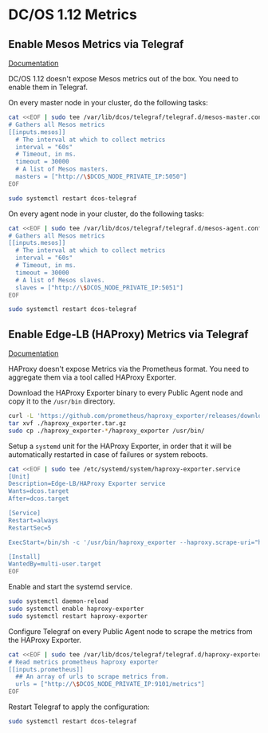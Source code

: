 # DC/OS 1.12 Metrics

## Enable Mesos Metrics via Telegraf

[Documentation][mesosphere-metrics-mesos]

DC/OS 1.12 doesn't expose Mesos metrics out of the box. You need to enable them in Telegraf.

On every master node in your cluster, do the following tasks:

```bash
cat <<EOF | sudo tee /var/lib/dcos/telegraf/telegraf.d/mesos-master.conf
# Gathers all Mesos metrics
[[inputs.mesos]]
  # The interval at which to collect metrics
  interval = "60s"
  # Timeout, in ms.
  timeout = 30000
  # A list of Mesos masters.
  masters = ["http://\$DCOS_NODE_PRIVATE_IP:5050"]
EOF
```

```bash
sudo systemctl restart dcos-telegraf
```

On every agent node in your cluster, do the following tasks:

```bash
cat <<EOF | sudo tee /var/lib/dcos/telegraf/telegraf.d/mesos-agent.conf
# Gathers all Mesos metrics
[[inputs.mesos]]
  # The interval at which to collect metrics
  interval = "60s"
  # Timeout, in ms.
  timeout = 30000
  # A list of Mesos slaves.
  slaves = ["http://\$DCOS_NODE_PRIVATE_IP:5051"]
EOF
```

```bash
sudo systemctl restart dcos-telegraf
```

## Enable Edge-LB (HAProxy) Metrics via Telegraf

[Documentation][telegraf-prometheus]

HAProxy doesn't expose Metrics via the Prometheus format. You need to aggregate them via a tool called HAProxy Exporter.

Download the HAProxy Exporter binary to every Public Agent node and copy it to the `/usr/bin` directory.

```bash
curl -L 'https://github.com/prometheus/haproxy_exporter/releases/download/v0.10.0/haproxy_exporter-0.10.0.linux-amd64.tar.gz' -o ./haproxy_exporter.tar.gz
tar xvf ./haproxy_exporter.tar.gz
sudo cp ./haproxy_exporter-*/haproxy_exporter /usr/bin/
```

Setup a `systemd` unit for the HAProxy Exporter, in order that it will be automatically restarted in case of failures or system reboots.

```bash
cat <<EOF | sudo tee /etc/systemd/system/haproxy-exporter.service
[Unit]
Description=Edge-LB/HAProxy Exporter service
Wants=dcos.target
After=dcos.target

[Service]
Restart=always
RestartSec=5

ExecStart=/bin/sh -c '/usr/bin/haproxy_exporter --haproxy.scrape-uri="http://$(/opt/mesosphere/bin/detect_ip):9090/haproxy?stats;csv"'

[Install]
WantedBy=multi-user.target
EOF
```

Enable and start the systemd service.

```bash
sudo systemctl daemon-reload
sudo systemctl enable haproxy-exporter
sudo systemctl restart haproxy-exporter
```

Configure Telegraf on every Public Agent node to scrape the metrics from the HAProxy Exporter.

```bash
cat <<EOF | sudo tee /var/lib/dcos/telegraf/telegraf.d/haproxy-exporter.conf
# Read metrics prometheus haproxy exporter
[[inputs.prometheus]]
  ## An array of urls to scrape metrics from.
  urls = ["http://\$DCOS_NODE_PRIVATE_IP:9101/metrics"]
EOF
```

Restart Telegraf to apply the configuration:

```bash
sudo systemctl restart dcos-telegraf
```

[mesosphere-metrics-mesos]: https://docs.mesosphere.com/1.12/metrics/mesos/
[telegraf-prometheus]: https://github.com/influxdata/telegraf/tree/master/plugins/inputs/prometheus